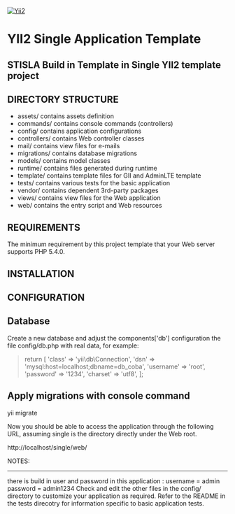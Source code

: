 [![Yii2](https://img.shields.io/badge/Powered_by-Yii_Framework-green.svg?style=flat)](http://www.yiiframework.com/)

YII2 Single Application Template 
=================================
STISLA Build in Template in Single YII2 template project
--------------------------------------------------------------


DIRECTORY STRUCTURE
---------------------

-  assets/             contains assets definition
-  commands/           contains console commands (controllers)
-  config/             contains application configurations
-  controllers/        contains Web controller classes
-  mail/               contains view files for e-mails
-  migrations/         contains database migrations
-  models/             contains model classes
-  runtime/            contains files generated during runtime
-  template/           contains  template files for GII and AdminLTE template
-  tests/              contains various tests for the basic application
-  vendor/             contains dependent 3rd-party packages
-  views/              contains view files for the Web application
-  web/                contains the entry script and Web resources

REQUIREMENTS
------------
The minimum requirement by this project template that your Web server supports PHP 5.4.0.

INSTALLATION
---------------




CONFIGURATION
--------------
Database
--------

Create a new database and adjust the components['db'] configuration the file config/db.php with real data, for example:

>return [
   > 'class' => 'yii\db\Connection',
   > 'dsn' => 'mysql:host=localhost;dbname=db_coba',
   > 'username' => 'root',
   > 'password' => '1234',
   > 'charset' => 'utf8',
];

Apply migrations with console command
---------------------------------------

yii migrate

Now you should be able to access the application through the following URL, assuming single is the directory directly under the Web root.

http://localhost/single/web/


NOTES:


------

 there is build in user and password in this application : username = admin password = admin1234
Check and edit the other files in the config/ directory to customize your application as required.
Refer to the README in the tests direcotry for information specific to basic application tests.


